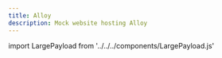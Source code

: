 ```yaml
---
title: Alloy
description: Mock website hosting Alloy
---
```


import LargePayload from '../../../components/LargePayload.js'

<LargePayload/>


